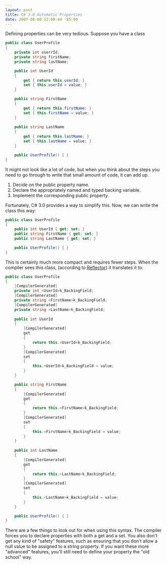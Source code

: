 ```yaml
---
layout: post
title: C# 3.0 Automatic Properties
date: 2007-08-08 22:00:44 -05:00
---
```


Defining properties can be very tedious. Suppose you have a class 

```csharp
public class UserProfile
{
    private int userrId;
    private string firstName;
    private string lastName;

    public int UserId
    {
        get { return this.userId; }
        set { this.userId = value; }
    }

    public string FirstName
    {
        get { return this.firstName; }
        set { this.firstName = value; }
    }
    
    public string LastName
    {
        get { return this.lastName; }
        set { this.lastName = value; }
    }

    public UserProfile() { }   
}
```

It might not look like a lot of code, but when you think about the steps you need to go through to write that small amount of code, it can add up.

1.  Decide on the public property name. 
2.  Declare the appropriately named and typed backing variable. 
3.  Implement the corresponding public property.


Fortunately, C# 3.0 provides a way to simplify this. Now, we can write the class this way:

```csharp
public class UserProfile
{
    public int UserId { get; set; }
    public string FirstName { get; set; }
    public string LastName { get; set; }

    public UserProfile() { }
}
```

This is certainly much more compact and requires fewer steps. When the compiler sees this class, (according to [Reflector](http://www.aisto.com/roeder/dotnet/)) it translates it to:

```csharp
public class UserProfile
{
    [CompilerGenerated]
    private int <UserId>k_BackingField;
    [CompilerGenerated]
    private string <FirstName>k_BackingField;
    [CompilerGenerated]
    private string <LastName>k_BackingField;
    
    public int UserId
    {
        [CompilerGenerated]
        get
        {
            return this.<UserId>k_BackingField;
        }
        [CompilerGenerated]
        set
        {
            this.<UserId>k_BackingField = value;
        }
    }

    public string FirstName
    {
        [CompilerGenerated]
        get
        {
            return this.<FirstName>k_BackingField;
        }
        [CompilerGenerated]
        set
        {
            this.<FirstName>k_BackingField = value;
        }
    }
            
    public int LastName
    {
        [CompilerGenerated]
        get
        {
            return this.<LastName>k_BackingField;
        }
        [CompilerGenerated]
        set
        {
            this.<LastName>k_BackingField = value;
        }
    }

    public UserProfile() { }           
}
```

There are a few things to look out for when using this syntax. The compiler forces you to declare properties with both a get and a set. You also don't get any kind of "safety" features, such as ensuring that you don't allow a null value to be assigned to a string property. If you want these more "advanced" features, you'll still need to define your property the "old school" way.

